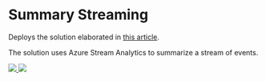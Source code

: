 # Summary Streaming

Deploys the solution elaborated in [this article](https://vincentlauzon.com/2018/05/22/taming-the-fire-hose-azure-stream-analytics/).

The solution uses Azure Stream Analytics to summarize a stream of events.

<a href="https://portal.azure.com/#create/Microsoft.Template/uri/https%3A%2F%2Fraw.githubusercontent.com%2Fvplauzon%2Fstreaming%2Fmaster%2FSummaryStreaming%2FDeployment%2Fazuredeploy.json" target="_blank">
    <img src="http://azuredeploy.net/deploybutton.png"/>
</a>
<a href="http://armviz.io/#/?load=https%3A%2F%2Fraw.githubusercontent.com%2Fvplauzon%2Fstreaming%2Fmaster%2FSummaryStreaming%2FDeployment%2Fazuredeploy.json" target="_blank">
    <img src="http://armviz.io/visualizebutton.png"/>
</a>